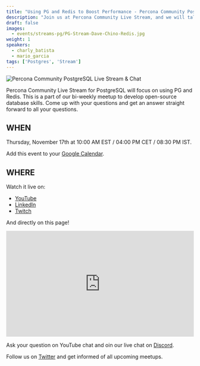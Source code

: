 ```yaml
---
title: "Using PG and Redis to Boost Performance - Percona Community PostgreSQL Live Stream & Chat - November 17th"
description: "Join us at Percona Community Live Stream, and we will talk about how to use PG and Redis to boost performance with database experts on Thursday, November 17th at 10:00 AM EST / 04:00 PM CET / 08:30 PM IST"
draft: false
images:
  - events/streams-pg/PG-Stream-Dave-Chino-Redis.jpg
weight: 1
speakers:
  - charly_batista
  - mario_garcia
tags: ['Postgres', 'Stream']
---
```

![Percona Community PostgreSQL Live Stream & Chat](events/streams-pg/PG-Stream-Dave-Chino-Redis.jpg)
 
Percona Community Live Stream for PostgreSQL will focus on using PG and Redis. This is a part of our bi-weekly meetup to develop open-source database skills. Come up with your questions and get an answer straight forward to all your questions.
 
## WHEN
 
Thursday, November 17th at 10:00 AM EST / 04:00 PM CET / 08:30 PM IST.

Add this event to your [Google Calendar](https://links.restream.io/u/click?_t=7c71e062a2f54e62870e627696e7facb&_m=68f2859781ad4d1683d2753ac71054c3&_e=amIFXd3zDY7eFaG2T1bkot9AR8pkutbWdDKi7isscHwQ83teLCi9WQ1q3XEsUjb0WfDEXvgZrQuE0nY1KAB5MIFKIezzk1nzwItRM_3x8O8VYHt39j3UR1JtZEfUo4zuXgzVuEOBq_BAVthbKXk2p8EC-N3yI_wbmxwtpRIiPceRQgurHrlieFp5yvdpieuG-YvkQ4uYCR8--szY1CinhvfPVd6oLFlVi39VJNFUvMAbsV49pOkL2DX_c6QouUTD2RZIQWR2bLjGj7ahUtYhdNJRpIUduO9PPQpzV3KiA5A2qJ-r_Vy3BoAk6UM1VZk8kLqImgmOtrsbjtTHCCY_wKKZPYGl3YLV1NhsQFeBPQnP9AZXQf1X3bdWt3dgLUxcx5aJkWJyHmCdjK3LTl6dOpVHh3GJo9xvCh7QCstLtuVrVmrECGyww_Bvv0UYCSJPliChK1_8rHREZxDus9lo1WeboKJ2npTSlpwftWroZZ-SyxR8qFXlcs46p9E3QeIBi5hAeQ8n5GSUaUDhjQq0oOIW-s6y1ud0ke0qUy5fimpOmfD6OXj56v0VeTy7h2600j3hFpUQDCnY2efx9AqWtYtNTzt0bpWiACzNAyvENpeJAe9Te_m-cLZlT-UL6Vye0_Rd9y75m6XMsLYX_EtdY86NmtgF-8bqmVvxNeJ8YncZp8ijLe1_0Jn7-CLutc0qY-_bW4sP7j6WCHRJjPiSfo21TL16bEGvaWTIieI1MsLRkeERJpE1RVC-Ceb1lApfgE1lh_qUcZboBnG1EOP3dE3a2dIi8ctV0s0TYdKoQWqxlLGBywftFj-cztmG5b7hAifCkFrf1hM_Yf0xhtSReBZlx4bLM3VD4wCzy2mlO4_LysGZLWI6t-sNp6Fbvd7A5GP9Pc0lypCYV1IYyIPbwX6AgKA-zdvEo0RfGWaFI2fGTzcVdVaqYzUiAr76hRxucsLP1BI779WiKcKCtTUP1W1Pde376xXKwWNQObk4Pqa1TFZFGgLq3aKHhvDg6_i-).
 
## WHERE

Watch it live on:
* [YouTube](https://www.youtube.com/watch?v=56J7aTeSgOM)
* [LinkedIn](https://www.linkedin.com/feed/update/urn:li:ugcPost:6998212129371676672)
* [Twitch](https://www.twitch.tv/perconacommunity)

And directly on this page! 

<div style="padding:56.25% 0 0 0;position:relative;"><iframe src="https://player.restream.io/?token=61ab589a505d44d39e3e834e3e418d12" allow="autoplay" allowfullscreen frameborder="0" style="position:absolute;top:0;left:0;width:100%;height:100%;"/></iframe></div>

Ask your question on YouTube chat and oin our live chat on [Discord](http://per.co.na/discord).

Follow us on [Twitter](https://twitter.com/PerconaBytes) and get informed of all upcoming meetups.
